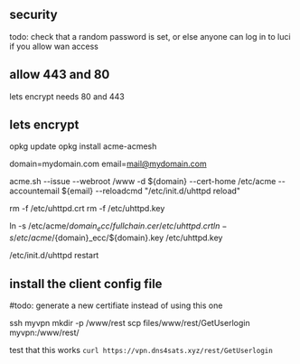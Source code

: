 ## security

todo: check that a random password is set, or else anyone can log in to luci if you allow wan access

## allow 443 and 80

lets encrypt needs 80 and 443

## lets encrypt

opkg update
opkg install acme-acmesh

domain=mydomain.com
email=mail@mydomain.com

acme.sh --issue --webroot /www -d ${domain} --cert-home /etc/acme --accountemail ${email} --reloadcmd "/etc/init.d/uhttpd reload"

rm -f /etc/uhttpd.crt
rm -f /etc/uhttpd.key

ln -s /etc/acme/${domain}_ecc/fullchain.cer /etc/uhttpd.crt
ln -s /etc/acme/${domain}_ecc/${domain}.key /etc/uhttpd.key

/etc/init.d/uhttpd restart

## install the client config file

#todo: generate a new certifiate instead of using this one

ssh myvpn mkdir -p /www/rest
scp files/www/rest/GetUserlogin  myvpn:/www/rest/

test that this works `curl https://vpn.dns4sats.xyz/rest/GetUserlogin`
